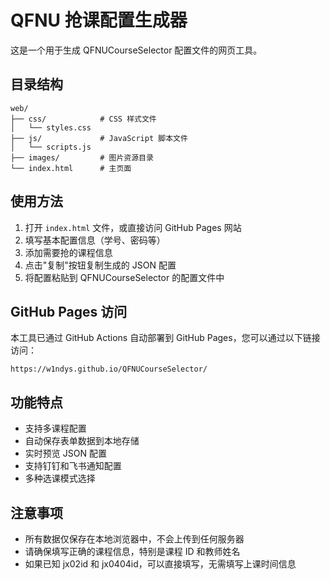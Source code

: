 # QFNU 抢课配置生成器

这是一个用于生成 QFNUCourseSelector 配置文件的网页工具。

## 目录结构

```
web/
├── css/            # CSS 样式文件
│   └── styles.css
├── js/             # JavaScript 脚本文件
│   └── scripts.js
├── images/         # 图片资源目录
└── index.html      # 主页面
```

## 使用方法

1. 打开 `index.html` 文件，或直接访问 GitHub Pages 网站
2. 填写基本配置信息（学号、密码等）
3. 添加需要抢的课程信息
4. 点击"复制"按钮复制生成的 JSON 配置
5. 将配置粘贴到 QFNUCourseSelector 的配置文件中

## GitHub Pages 访问

本工具已通过 GitHub Actions 自动部署到 GitHub Pages，您可以通过以下链接访问：

```
https://w1ndys.github.io/QFNUCourseSelector/
```

## 功能特点

- 支持多课程配置
- 自动保存表单数据到本地存储
- 实时预览 JSON 配置
- 支持钉钉和飞书通知配置
- 多种选课模式选择

## 注意事项

- 所有数据仅保存在本地浏览器中，不会上传到任何服务器
- 请确保填写正确的课程信息，特别是课程 ID 和教师姓名
- 如果已知 jx02id 和 jx0404id，可以直接填写，无需填写上课时间信息
